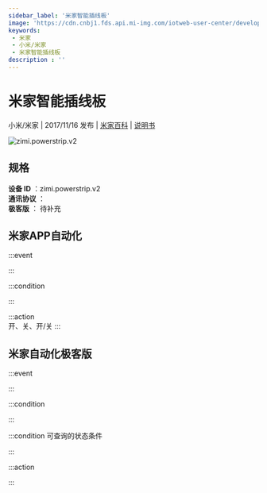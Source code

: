 ```yaml
---
sidebar_label: '米家智能插线板'
image: 'https://cdn.cnbj1.fds.api.mi-img.com/iotweb-user-center/developer_1679047510875mMCinlk1.png?GalaxyAccessKeyId=AKVGLQWBOVIRQ3XLEW&Expires=9223372036854775807&Signature=4sYBLDttEu2I+Mpwabo6gXvGFnQ='
keywords: 
 - 米家
 - 小米/米家
 - 米家智能插线板
description : ''
---
```

# 米家智能插线板

小米/米家 | 2017/11/16 发布 | [米家百科](https://home.mi.com/webapp/content/baike/product/index.html?model=zimi.powerstrip.v2) | [说明书](https://home.mi.com/views/introduction.html?model=zimi.powerstrip.v2&region=cn)

![zimi.powerstrip.v2](https://cdn.cnbj1.fds.api.mi-img.com/iotweb-user-center/developer_1679047510875mMCinlk1.png?GalaxyAccessKeyId=AKVGLQWBOVIRQ3XLEW&Expires=9223372036854775807&Signature=4sYBLDttEu2I+Mpwabo6gXvGFnQ=)

## 规格  
> 
**设备 ID** ：zimi.powerstrip.v2  
**通讯协议** ：  
**极客版**  ： 待补充 


## 米家APP自动化  

:::event  

:::

:::condition  

:::

:::action   
开、关、开/关
:::

## 米家自动化极客版  

:::event  

:::

:::condition  

:::

:::condition 可查询的状态条件  

:::

:::action  

:::

        
